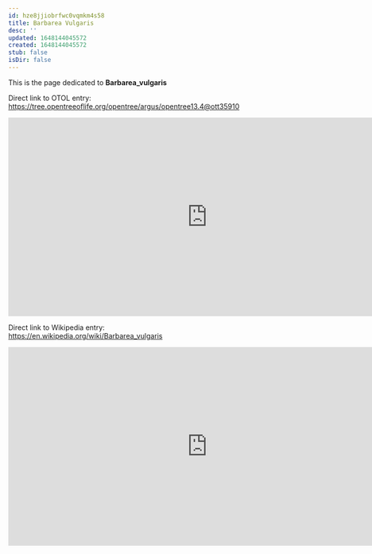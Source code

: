 ```yaml
---
id: hze8jjiobrfwc0vqmkm4s58
title: Barbarea Vulgaris
desc: ''
updated: 1648144045572
created: 1648144045572
stub: false
isDir: false
---
```

This is the page dedicated to **Barbarea_vulgaris**


Direct link to OTOL entry: https://tree.opentreeoflife.org/opentree/argus/opentree13.4@ott35910



<html>
    <body>
    <iframe src="https://tree.opentreeoflife.org/opentree/argus/opentree13.4@ott35910"
    width="800" height="400" frameborder="0" allowfullscreen> </iframe>
    </body>
</html>
    


Direct link to Wikipedia entry: https://en.wikipedia.org/wiki/Barbarea_vulgaris



<html>
    <body>
    <iframe src="https://en.wikipedia.org/wiki/Barbarea_vulgaris"
    width="800" height="400" frameborder="0" allowfullscreen> </iframe>
    </body>
</html>
    
